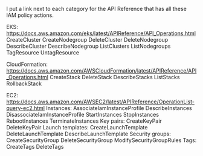 I put a link next to each category for the API Reference that has all these IAM policy actions.


EKS:    https://docs.aws.amazon.com/eks/latest/APIReference/API_Operations.html
  CreateCluster
  CreateNodegroup
  DeleteCluster
  DeleteNodegroup
  DescribeCluster
  DescribeNodegroup
  ListClusters
  ListNodegroups
  TagResource
  UntagResource

CloudFormation:    https://docs.aws.amazon.com/AWSCloudFormation/latest/APIReference/API_Operations.html
  CreateStack
  DeleteStack
  DescribeStacks
  ListStacks
  RollbackStack

EC2:    https://docs.aws.amazon.com/AWSEC2/latest/APIReference/OperationList-query-ec2.html
  Instances:
    AssociateIamInstanceProfile
    DescribeInstances
    DisassociateIamInstanceProfile
    StartInstances
    StopInstances
    RebootInstances
    TerminateInstances
  Key pairs:
    CreateKeyPair
    DeleteKeyPair
  Launch templates:
    CreateLaunchTemplate
    DeleteLaunchTemplate
    DescribeLaunchTemplate
  Security groups:
    CreateSecurityGroup
    DeleteSecurityGroup
    ModifySecurityGroupRules
  Tags:
    CreateTags
    DeleteTags



